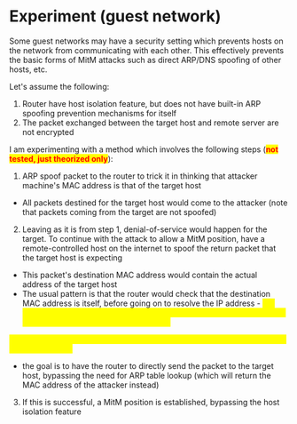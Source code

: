 # Experiment (guest network)

Some guest networks may have a security setting which prevents hosts on the network from communicating with each other. This effectively prevents the basic forms of MitM attacks such as direct ARP/DNS spoofing of other hosts, etc.&#x20;

Let's assume the following:

1. Router have host isolation feature, but does not have built-in ARP spoofing prevention mechanisms for itself
2. The packet exchanged between the target host and remote server are not encrypted

I am experimenting with a method which involves the following steps (<mark style="color:red;">**not tested, just theorized only**</mark>):

1. ARP spoof packet to the router to trick it in thinking that attacker machine's MAC address is that of the target host

* All packets destined for the target host would come to the attacker (note that packets coming from the target are not spoofed)

2. Leaving as it is from step 1, denial-of-service would happen for the target. To continue with the attack to allow a MitM position, have a remote-controlled host on the internet to spoof the return packet that the target host is expecting

* This packet's destination MAC address would contain the actual address of the target host&#x20;
* The usual pattern is that the router would check that the destination MAC address is itself, before going on to resolve the IP address - <mark style="color:yellow;">will this trick the router to not ARP resolve the IP address and directly sent it to the destination MAC address instead?</mark>

<mark style="color:yellow;">-> potentially, but most likely NOT since the packet is coming from the WAN side of the router</mark>&#x20;

* the goal is to have the router to directly send the packet to the target host, bypassing the need for ARP table lookup (which will return the MAC address of the attacker instead)

3. If this is successful, a MitM position is established, bypassing the host isolation feature
